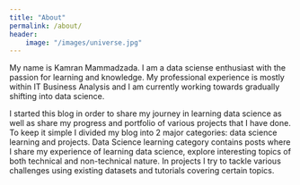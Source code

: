 ```yaml
---
title: "About"
permalink: /about/
header:
    image: "/images/universe.jpg"
---
```


My name is Kamran Mammadzada. I am a data sciense enthusiast with the passion for learning and knowledge. My professional experience is mostly within IT Business Analysis and I am currently working towards gradually shifting into data science.

I started this blog in order to share my journey in learning data science as well as share my progress and portfolio of various projects that I have done. To keep it simple I divided my blog into 2 major categories: data science learning and projects. Data Science learning category contains posts where I share my experience of learning data science, explore interesting topics of both technical and non-technical nature. In projects I try to tackle various challenges using existing datasets and tutorials covering certain topics.